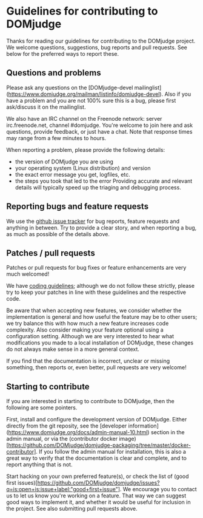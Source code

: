 # Guidelines for contributing to DOMjudge

Thanks for reading our guidelines for contributing to the DOMjudge
project. We welcome questions, suggestions, bug reports and pull
requests. See below for the preferred ways to report these.


## Questions and problems

Please ask any questions on the [DOMjudge-devel mailinglist]
(https://www.domjudge.org/mailman/listinfo/domjudge-devel). Also if you
have a problem and you are not 100% sure this is a bug, please first
ask/discuss it on the mailinglist.

We also have an IRC channel on the Freenode network: server
irc.freenode.net, channel #domjudge. You're welcome to join here and ask
questions, provide feedback, or just have a chat. Note that response times
may range from a few minutes to hours.

When reporting a problem, please provide the following details:
- the version of DOMjudge you are using
- your operating system (Linux distribution) and version
- the exact error message you get, logfiles, etc.
- the steps you took that led to the error
Providing accurate and relevant details will typically speed up the
triaging and debugging process.

## Reporting bugs and feature requests

We use the [github issue tracker](https://github.com/DOMjudge/domjudge/issues)
for bug reports, feature requests and anything in between. Try to provide a
clear story, and when reporting a bug, as much as possible of the details
above.


## Patches / pull requests

Patches or pull requests for bug fixes or feature enhancements are very
much welcomed!

We have [coding guidelines](CODINGSTYLE); although we do not follow these
strictly, please try to keep your patches in line with these guidelines and
the respective code.

Be aware that when accepting new features, we consider whether the
implementation is general and how useful the feature may be to other users;
we try balance this with how much a new feature increases code complexity.
Also consider making your feature optional using a configuration setting.
Although we are very interested to hear what modifications you made to a
local installation of DOMjudge, these changes do not always make sense in a
more general context.

If you find that the documentation is incorrect, unclear or missing
something, then reports or, even better, pull requests are very welcome!


## Starting to contribute

If you are interested in starting to contribute to DOMjudge, then the
following are some pointers.

First, install and configure the development version of DOMjudge.
Either directly from the git reposity, see the [developer information]
(https://www.domjudge.org/docs/admin-manual-10.html) section in the admin
manual, or via the (contributor docker image)
[https://github.com/DOMjudge/domjudge-packaging/tree/master/docker-contributor].
If you follow the admin manual for installation, this is also a great way
to verify that the documentation is clear and complete, and to report
anything that is not.

Start hacking on your own preferred feature(s), or check the list of
(good first issues)[https://github.com/DOMjudge/domjudge/issues?q=is:open+is:issue+label:"good+first+issue"].
We encourage you to contact us to let us know you're working on a feature.
That way we can suggest good ways to implement it, and whether it would
be useful for inclusion in the project. See also submitting pull requests
above.
